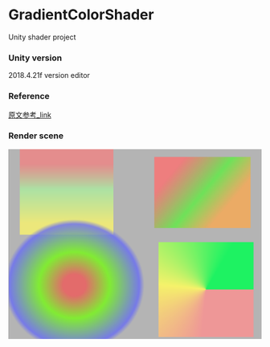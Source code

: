 # GradientColorShader
Unity shader project
### Unity version
2018.4.21f version editor
### Reference
[原文参考_link](http://blog.fourdesire.com/2018/07/07/%E7%94%A8-shader-%E6%89%93%E9%80%A0%E5%AF%A6%E7%94%A8%E7%9A%84%E6%BC%B8%E8%AE%8A%E5%A1%AB%E8%89%B2/)
### Render scene
![效果图](./1.png)
